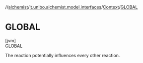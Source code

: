 //[alchemist](../../../../index.md)/[it.unibo.alchemist.model.interfaces](../../index.md)/[Context](../index.md)/[GLOBAL](index.md)

# GLOBAL

[jvm]\
[GLOBAL](index.md)

The reaction potentially influences every other reaction.
